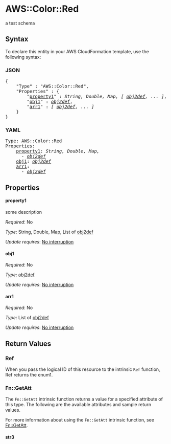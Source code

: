 # AWS::Color::Red

a test schema

## Syntax

To declare this entity in your AWS CloudFormation template, use the following syntax:

### JSON

<pre>
{
    "Type" : "AWS::Color::Red",
    "Properties" : {
        "<a href="#property1" title="property1">property1</a>" : <i>String, Double, Map, [ <a href="obj2def.md">obj2def</a>, ... ]</i>,
        "<a href="#obj1" title="obj1">obj1</a>" : <i><a href="obj2def.md">obj2def</a></i>,
        "<a href="#arr1" title="arr1">arr1</a>" : <i>[ <a href="obj2def.md">obj2def</a>, ... ]</i>
    }
}
</pre>

### YAML

<pre>
Type: AWS::Color::Red
Properties:
    <a href="#property1" title="property1">property1</a>: <i>String, Double, Map,
      - <a href="obj2def.md">obj2def</a></i>
    <a href="#obj1" title="obj1">obj1</a>: <i><a href="obj2def.md">obj2def</a></i>
    <a href="#arr1" title="arr1">arr1</a>: <i>
      - <a href="obj2def.md">obj2def</a></i>
</pre>

## Properties

#### property1

some description

_Required_: No

_Type_: String, Double, Map, List of <a href="obj2def.md">obj2def</a>

_Update requires_: [No interruption](https://docs.aws.amazon.com/AWSCloudFormation/latest/UserGuide/using-cfn-updating-stacks-update-behaviors.html#update-no-interrupt)

#### obj1

_Required_: No

_Type_: <a href="obj2def.md">obj2def</a>

_Update requires_: [No interruption](https://docs.aws.amazon.com/AWSCloudFormation/latest/UserGuide/using-cfn-updating-stacks-update-behaviors.html#update-no-interrupt)

#### arr1

_Required_: No

_Type_: List of <a href="obj2def.md">obj2def</a>

_Update requires_: [No interruption](https://docs.aws.amazon.com/AWSCloudFormation/latest/UserGuide/using-cfn-updating-stacks-update-behaviors.html#update-no-interrupt)

## Return Values

### Ref

When you pass the logical ID of this resource to the intrinsic `Ref` function, Ref returns the enum1.

### Fn::GetAtt

The `Fn::GetAtt` intrinsic function returns a value for a specified attribute of this type. The following are the available attributes and sample return values.

For more information about using the `Fn::GetAtt` intrinsic function, see [Fn::GetAtt](https://docs.aws.amazon.com/AWSCloudFormation/latest/UserGuide/intrinsic-function-reference-getatt.html).

#### str3
